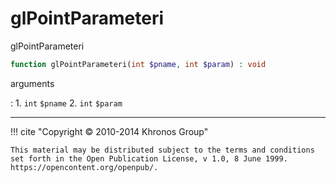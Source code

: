 # glPointParameteri
glPointParameteri

```php
function glPointParameteri(int $pname, int $param) : void
```

arguments

:    1. `int` `$pname` 
    2. `int` `$param` 

---
     

!!! cite "Copyright © 2010-2014 Khronos Group"

    This material may be distributed subject to the terms and conditions set forth in the Open Publication License, v 1.0, 8 June 1999. https://opencontent.org/openpub/.